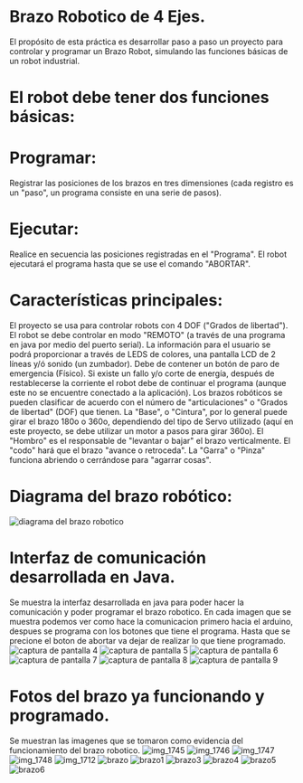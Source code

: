 #                                   Brazo Robotico de 4 Ejes.
El propósito de esta práctica es desarrollar paso a paso un proyecto para controlar y programar un Brazo Robot, simulando las funciones básicas de un robot industrial.

# El robot debe tener dos funciones básicas:

# Programar: 
Registrar las posiciones de los brazos en tres dimensiones (cada registro es un "paso", un programa consiste en una serie de pasos).

# Ejecutar: 
Realice en secuencia las posiciones registradas en el "Programa". El robot ejecutará el programa hasta que se use el comando "ABORTAR".

# Características principales:

El proyecto se usa para controlar robots con  4 DOF ("Grados de libertad").
    El robot se debe controlar en modo "REMOTO" (a través de una programa en java por medio del puerto serial).
    La información para el usuario se podrá proporcionar a través de LEDS de colores, una pantalla LCD de 2 líneas y/ó sonido (un zumbador).
    Debe de contener un botón de paro de emergencia (Físico).
    Si existe un fallo y/o corte de energía, después de restablecerse la corriente el robot debe de continuar el programa (aunque este no se encuentre conectado a la aplicación).
    Los brazos robóticos se pueden clasificar de acuerdo con el número de "articulaciones" o "Grados de libertad" (DOF) que tienen. La "Base", o "Cintura", por lo general puede girar el brazo 180o o 360o, dependiendo del   tipo de Servo utilizado (aquí en este proyecto, se debe utilizar un motor a pasos para girar 360o). El "Hombro" es el responsable de "levantar o bajar" el brazo verticalmente. El "codo" hará que el brazo "avance o retroceda". La "Garra" o "Pinza" funciona abriendo o cerrándose para "agarrar cosas".

# Diagrama del brazo robótico:
![diagrama del brazo robotico](https://user-images.githubusercontent.com/22648194/40197564-66515490-59d9-11e8-8a2c-09ff35d4bb61.png)

# Interfaz de comunicación desarrollada en Java.
Se muestra la interfaz desarrollada en java para poder hacer la comunicación y poder programar el brazo robotico. En cada imagen que se muestra podemos ver como hace la comunicacion primero hacia el arduino, despues se programa con los botones que tiene el programa. Hasta que se precione el boton de abortar va dejar de realizar lo que tiene programado.
![captura de pantalla 4](https://user-images.githubusercontent.com/22648194/40204125-0f06a172-59ed-11e8-924c-2bc08cfbac62.png)
![captura de pantalla 5](https://user-images.githubusercontent.com/22648194/40204126-0f27e8a0-59ed-11e8-8c26-c166fa0298bf.png)
![captura de pantalla 6](https://user-images.githubusercontent.com/22648194/40204127-0f495f4e-59ed-11e8-818e-4df3fd2d4793.png)
![captura de pantalla 7](https://user-images.githubusercontent.com/22648194/40204128-0f64cee6-59ed-11e8-8d17-df285c25ae13.png)
![captura de pantalla 8](https://user-images.githubusercontent.com/22648194/40204131-0f81442c-59ed-11e8-951f-d2f4d17ed334.png)
![captura de pantalla 9](https://user-images.githubusercontent.com/22648194/40204132-0f9e7e84-59ed-11e8-9a0f-7ccdbd344536.png)

# Fotos del brazo ya funcionando y programado.
Se muestran las imagenes que se tomaron como evidencia del funcionamiento del brazo robotico.
![img_1745](https://user-images.githubusercontent.com/22648194/40204846-93551268-59ef-11e8-8cb2-0caf0a0c8cee.png)
![img_1746](https://user-images.githubusercontent.com/22648194/40204847-936ee030-59ef-11e8-8b1d-7b149eeabc74.png)
![img_1747](https://user-images.githubusercontent.com/22648194/40204848-9387b736-59ef-11e8-8fc0-0060057fe57a.png)
![img_1748](https://user-images.githubusercontent.com/22648194/40204849-93a737dc-59ef-11e8-92f5-a36f35298ed0.png)
![img_1712](https://user-images.githubusercontent.com/22648194/40205122-7f6942b4-59f0-11e8-84ed-2c14620ee72a.png)
![brazo](https://user-images.githubusercontent.com/22648194/40211372-10e7651c-5a10-11e8-8bd3-57b43d62c6df.png)
![brazo1](https://user-images.githubusercontent.com/22648194/40211373-112453be-5a10-11e8-9c6d-8a5cbce37154.png)
![brazo3](https://user-images.githubusercontent.com/22648194/40211374-11415d24-5a10-11e8-8ba6-2a49ed52557a.png)
![brazo4](https://user-images.githubusercontent.com/22648194/40211375-115d58da-5a10-11e8-9b28-3c66e40b00eb.png)
![brazo5](https://user-images.githubusercontent.com/22648194/40211376-117a500c-5a10-11e8-94ca-8ce29ae793c7.png)
![brazo6](https://user-images.githubusercontent.com/22648194/40211377-1199925a-5a10-11e8-84f5-dd00a46043b1.png)
